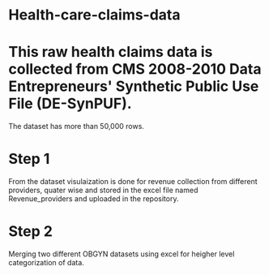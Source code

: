 # Health-care-claims-data
# This raw health claims data is collected from  CMS 2008-2010 Data Entrepreneurs' Synthetic Public Use File (DE-SynPUF).
The dataset has more than 50,000 rows.
# Step 1
From the dataset visulaization is done for revenue collection from different providers, quater wise and stored in the excel file  named Revenue_providers and uploaded in the repository.
# Step 2
Merging two different OBGYN datasets using excel for heigher level categorization of data. 
